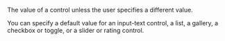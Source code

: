 The value of a control unless the user specifies a different value.

You can specify a default value for an input-text control, a list, a gallery, a checkbox or toggle, or a slider or rating control.
